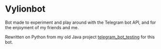 # Vylionbot

Bot made to experiment and play around with the Telegram bot API, and for the enjoyment of my friends and me.

Rewritten on Python from my old Java project [telegram_bot_testing](https://gitlab.com/vylion/telegram_bot_testing) for this bot.
